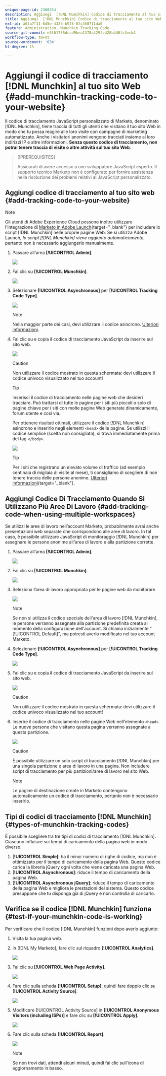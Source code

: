 ```yaml
---
unique-page-id: 2360354
description: Aggiungi  [!DNL Munchkin] Codice di tracciamento al tuo sito Web - Documentazione di Marketo - Documentazione del prodotto
title: Aggiungi  [!DNL Munchkin] Codice di tracciamento al tuo sito Web
exl-id: a03a7f11-8d5e-4325-b975-8fc350711da0
feature: Administration, Munchkin Tracking Code
source-git-commit: e3f61755dccd9bea1378a429fc428b440fc3ecb4
workflow-type: tm+mt
source-wordcount: '634'
ht-degree: 1%

---
```


# Aggiungi il codice di tracciamento [!DNL Munchkin] al tuo sito Web {#add-munchkin-tracking-code-to-your-website}

Il codice di tracciamento JavaScript personalizzato di Marketo, denominato [!DNL Munchkin], tiene traccia di tutti gli utenti che visitano il tuo sito Web in modo che tu possa reagire alle loro visite con campagne di marketing automatizzate. Anche i visitatori anonimi vengono tracciati insieme ai loro indirizzi IP e altre informazioni. **Senza questo codice di tracciamento, non potrai tenere traccia di visite o altre attività sul tuo sito Web**.

>[!PREREQUISITES]
>
>Assicurati di avere accesso a uno sviluppatore JavaScript esperto. Il supporto tecnico Marketo non è configurato per fornire assistenza nella risoluzione dei problemi relativi al JavaScript personalizzato.

## Aggiungi codice di tracciamento al tuo sito web {#add-tracking-code-to-your-website}

>[!NOTE]
>
>Gli utenti di Adobe Experience Cloud possono inoltre utilizzare l&#39;integrazione di [Marketo in Adobe Launch](https://exchange.adobe.com/apps/ec/100223/adobe-launch-core-extension){target="_blank"} per includere lo script [!DNL Munchkin] nelle proprie pagine Web. Se si utilizza Adobe Launch, _lo script [!DNL Munchkin] viene aggiunto automaticamente_, pertanto non è necessario aggiungerlo manualmente.

1. Passare all&#39;area **[!UICONTROL Admin]**.

   ![](assets/add-munchkin-tracking-code-to-your-website-1.png)

1. Fai clic su **[!UICONTROL Munchkin]**.

   ![](assets/add-munchkin-tracking-code-to-your-website-2.png)

1. Selezionare **[!UICONTROL Asynchronous]** per **[!UICONTROL Tracking Code Type]**.

   ![](assets/add-munchkin-tracking-code-to-your-website-3.png)

   >[!NOTE]
   >
   >Nella maggior parte dei casi, devi utilizzare il codice asincrono. [Ulteriori informazioni](#types-of-munchkin-tracking-codes).

1. Fai clic su e copia il codice di tracciamento JavaScript da inserire sul sito web.

   ![](assets/add-munchkin-tracking-code-to-your-website-4.png)

   >[!CAUTION]
   >
   >Non utilizzare il codice mostrato in questa schermata: devi utilizzare il codice univoco visualizzato nel tuo account!

   >[!TIP]
   >
   >Inserisci il codice di tracciamento nelle pagine web che desideri tracciare. Può trattarsi di tutte le pagine per i siti più piccoli o solo di pagine chiave per i siti con molte pagine Web generate dinamicamente, forum utente e così via.

   Per ottenere risultati ottimali, utilizzare il codice [!DNL Munchkin] asincrono e inserirlo negli elementi `<head>` delle pagine. Se utilizzi il codice semplice (scelta non consigliata), si trova immediatamente prima del tag `</body>`.

   ![](assets/add-munchkin-tracking-code-to-your-website-5.png)

   >[!TIP]
   >
   >Per i siti che registrano un elevato volume di traffico (ad esempio centinaia di migliaia di visite al mese), ti consigliamo di scegliere di non tenere traccia delle persone anonime. [Ulteriori informazioni](https://experienceleague.adobe.com/it/docs/marketo-developer/marketo/javascriptapi/leadtracking/lead-tracking){target="_blank"}.

## Aggiungi Codice Di Tracciamento Quando Si Utilizzano Più Aree Di Lavoro {#add-tracking-code-when-using-multiple-workspaces}

Se utilizzi le aree di lavoro nell’account Marketo, probabilmente avrai anche presentazioni web separate che corrispondono alle aree di lavoro. In tal caso, è possibile utilizzare JavaScript di monitoraggio [!DNL Munchkin] per assegnare le persone anonime all&#39;area di lavoro e alla partizione corrette.

1. Passare all&#39;area **[!UICONTROL Admin]**.

   ![](assets/add-munchkin-tracking-code-to-your-website-6.png)

1. Fai clic su **[!UICONTROL Munchkin]**.

   ![](assets/add-munchkin-tracking-code-to-your-website-7.png)

1. Seleziona l’area di lavoro appropriata per le pagine web da monitorare.

   ![](assets/add-munchkin-tracking-code-to-your-website-8.png)

   >[!NOTE]
   >
   >Se non si utilizza il codice speciale dell&#39;area di lavoro [!DNL Munchkin], le persone verranno assegnate alla partizione predefinita creata al momento della configurazione dell&#39;account. Si chiama inizialmente &quot;[!UICONTROL Default]&quot;, ma potresti averlo modificato nel tuo account Marketo.

1. Selezionare **[!UICONTROL Asynchronous]** per **[!UICONTROL Tracking Code Type]**.

   ![](assets/add-munchkin-tracking-code-to-your-website-9.png)

1. Fai clic su e copia il codice di tracciamento JavaScript da inserire sul sito web.

   ![](assets/add-munchkin-tracking-code-to-your-website-10.png)

   >[!CAUTION]
   >
   >Non utilizzare il codice mostrato in questa schermata: devi utilizzare il codice univoco visualizzato nel tuo account!

1. Inserire il codice di tracciamento nelle pagine Web nell&#39;elemento `<head>`. Le nuove persone che visitano questa pagina verranno assegnate a questa partizione.

   ![](assets/add-munchkin-tracking-code-to-your-website-11.png)

   >[!CAUTION]
   >
   >È possibile utilizzare un solo script di tracciamento [!DNL Munchkin] per una singola partizione e area di lavoro in una pagina. Non includere script di tracciamento per più partizioni/aree di lavoro nel sito Web.

   >[!NOTE]
   >
   >Le pagine di destinazione create in Marketo contengono automaticamente un codice di tracciamento, pertanto non è necessario inserirlo.

## Tipi di codici di tracciamento [!DNL Munchkin] {#types-of-munchkin-tracking-codes}

È possibile scegliere tra tre tipi di codici di tracciamento [!DNL Munchkin]. Ciascuno influisce sui tempi di caricamento della pagina web in modo diverso.

1. **[!UICONTROL Simple]**: ha il minor numero di righe di codice, ma non è ottimizzato per il tempo di caricamento della pagina Web. Questo codice carica la libreria jQuery ogni volta che viene caricata una pagina Web.
1. **[!UICONTROL Asynchronous]**: riduce il tempo di caricamento della pagina Web.
1. **[!UICONTROL Asynchronous jQuery]**: riduce il tempo di caricamento della pagina Web e migliora le prestazioni del sistema. Questo codice presuppone che tu disponga già di jQuery e non controlla di caricarlo.

## Verifica se il codice [!DNL Munchkin] funziona {#test-if-your-munchkin-code-is-working}

Per verificare che il codice [!DNL Munchkin] funzioni dopo averlo aggiunto:

1. Visita la tua pagina web.

1. In [!DNL My Marketo], fare clic sul riquadro **[!UICONTROL Analytics]**.

   ![](assets/add-munchkin-tracking-code-to-your-website-12.png)

1. Fai clic su **[!UICONTROL Web Page Activity]**.

   ![](assets/add-munchkin-tracking-code-to-your-website-13.png)

1. Fare clic sulla scheda **[!UICONTROL Setup]**, quindi fare doppio clic su **[!UICONTROL Activity Source]**.

   ![](assets/add-munchkin-tracking-code-to-your-website-14.png)

1. Modificare [!UICONTROL Activity Source] in **[!UICONTROL Anonymous Visitors (including ISPs)]** e fare clic su **[!UICONTROL Apply]**.

   ![](assets/add-munchkin-tracking-code-to-your-website-15.png)

1. Fare clic sulla scheda **[!UICONTROL Report]**.

   ![](assets/add-munchkin-tracking-code-to-your-website-16.png)

   >[!NOTE]
   >
   >Se non trovi dati, attendi alcuni minuti, quindi fai clic sull’icona di aggiornamento in basso.

